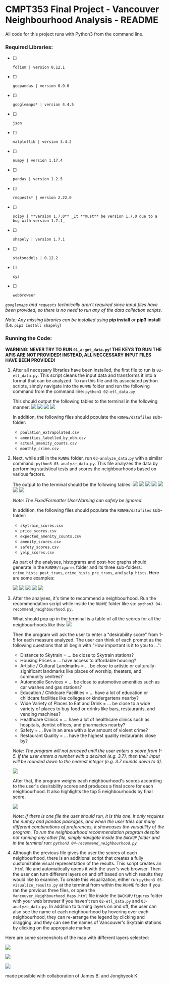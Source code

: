 # CMPT353 Final Project - Vancouver Neighbourhood Analysis - README

All code for this project runs with Python3 from the command line.

### Required Libraries:
- [ ]     folium | version 0.12.1
- [ ]     geopandas | version 0.9.0
- [ ]     googlemaps* | version 4.4.5
- [ ]     json 
- [ ]     matplotlib | version 3.4.2
- [ ]     numpy | version 1.17.4
- [ ]     pandas | version 1.2.5
- [ ]     requests* | version 2.22.0
- [ ]     scipy | **version 1.7.0** _It **must** be version 1.7.0 due to a bug with version 1.7.1_
- [ ]     shapely | version 1.7.1
- [ ]     statsmodels | 0.12.2
- [ ]     sys
- [ ]     webbrowser

*`googlemaps` and `requests` technically aren't required since input files have been provided, so there is no need to run any of the data collection scripts.*

_Note: Any missing libraries can be installed using_ **pip install** _or_ **pip3 install**
(i.e. `pip3 install shapely`)

### Running the Code:
**WARNING: NEVER TRY TO RUN `01_a-get_data.py`! THE KEYS TO RUN THE APIS ARE NOT PROVIDED! INSTEAD, ALL NECCESSARY INPUT FILES HAVE BEEN PROVIDED!**

1. After all necessary libraries have been installed, the first file to run is `02-etl_data.py`. This script cleans the input data and transforms it into a format that can be analyzed. To run this file and its associated python scripts, simply navigate into the `RUNME` folder and run the following command from the command line: `python3 02-etl_data.py`

    This should output the following tables to the terminal in the following manner:
    ![](README_images/02_1_extrap_pops.png)
    ![](README_images/02_2_labelled_amenities.png)
    ![](README_images/02_3_amenity_counts.png)
    ![](README_images/02_4_crime_rates.png)

    In addition, the following files should populate the `RUNME/datafiles` sub-folder:
    - `poulation_extrapolated.csv`
    - `amenities_labelled_by_nbh.csv`
    - `actual_amenity_counts.csv`
    - `monthly_crime.csv`


2. Next, while still in the `RUNME` folder, run `03-analyze_data.py` with a similar command: `python3 03-analyze_data.py`. This file analyzes the data by performing statistical tests and scores the neighbourhoods based on various factors.

    The output to the terminal should be the following tables:
    ![](README_images/03_1_skytrain_scores.png)
    ![](README_images/03_2_price_scores.png)
    ![](README_images/03_3_chi-square_pvalues.png)
    ![](README_images/03_4_binomial_pvalues.png)
    ![](README_images/03_5_amenity_scores.png)
    ![](README_images/03_6_crime_scores.png)
    ![](README_images/03_7_yelp_scores.png)

    _Note: The FixedFormatter UserWarning can safely be ignored._

    In addition, the following files should populate the `RUNME/datafiles` sub-folder:
    - `skytrain_scores.csv`
    - `price_scores.csv`
    - `expected_amenity_counts.csv`
    - `amenity_scores.csv`
    - `safety_scores.csv`
    - `yelp_scores.csv`

    As part of the analyses, histograms and post-hoc graphs should generate in the `RUNME/figures` folder and its three sub-folders: `crime_hists_post_trans`, `crime_hists_pre_trans`, and `yelp_hists`. Here are some examples:

    ![](BACKUP/figures/crime_hists_pre_trans/Fairview.png)
    ![](BACKUP/figures/crime_hists_post_trans/Fairview.png)
    ![](BACKUP/figures/yelp_hists/Fairview.png)
    ![](BACKUP/figures/Crime_Tukey_HSD.png)
    ![](BACKUP/figures/Yelp_Tukey_HSD.png)


3. After the analyses, it's time to recommend a neighbourhood. Run the recommendation script while inside the `RUNME` folder like so: `python3 04-recommend_neighbourhood.py`.

    What should pop up in the terminal is a table of all the scores for all the neighbourhoods like this:
    ![](README_images/04_1_all_scores.png)

    Then the program will ask the user to enter a "desirability score" from 1-5 for each measure analyzed. The user can think of each prompt as the following questions that all begin with "How important is it to you to ...":

    - Distance to Skytrain = ... be close to Skytrain stations?
    - Housing Prices = ... have access to affordable housing?
    - Artistic / Cultural Landmarks = ... be close to artistic or culturally-significant landmarks like places of worship, theaters, and community centres?
    - Automobile Services = ... be close to automotive amenities such as car washes and gas stations?
    - Education / Childcare Facilities = ... have a lot of education or childcare facilities like colleges or kindergartens nearby?
    - Wide Variety of Places to Eat and Drink =  ... be close to a wide variety of places to buy food or drinks like bars, restaurants, and vending machines?
    - Healthcare Clinics = ... have a lot of healthcare clinics such as hospitals, dentist offices, and pharmacies nearby?
    - Safety = ... live in an area with a low amount of violent crime?
    - Restaurant Quality = ... have the highest quality restaurants close by?

    _Note: The program will not proceed until the user enters a score from 1-5. If the user enters a number with a decimal (e.g. 3.7), then their input will be rounded down to the nearest integer (e.g. 3.7 rounds down to 3)._

    ![](README_images/04_2_user_inputs.png)

    After that, the program weighs each neighbourhood's scores according to the user's desirability scores and produces a final score for each neighbourhood. It also highlights the top 5 neighbourhoods by final score.

    ![](README_images/04_3_user_results.png)

    _Note: If there is one file the user should run, it is this one. It only requires the numpy and pandas packages, and when the user tries out many different combinations of preferences, it showcases the versatility of the program.
    To run the neighbourhood recommendation program despite not running any other file, simply navigate inside the `BACKUP` folder and in the terminal run: `python3 04-recommend_neighbourhood.py`_

4. Although the previous file gives the user the scores of each neighbourhood, there is an additional script that creates a fully customizable visual representation of the results. This script creates an `.html` file and automatically opens it with the user's web browser. Then the user can turn different layers on and off based on which results they would like to examine. To create this visualization, either run `python3 05-visualize_results.py` at the terminal from within the `RUNME` folder if you ran the previous three files, or open the `Vancouver_Neighbourhood_Maps.html` file inside the `BACKUP/figures` folder with your web browser if you haven't run `02-etl_data.py` and `03-analyze_data.py`. In addition to turning layers on and off, the user can also see the name of each neighbourhood by hovering over each neighbourhood, they can re-arrange the legend by clicking and dragging, and they can see the names of Vancouver's Skytrain stations by clicking on the appropriate marker.

Here are some screenshots of the map with different layers selected:

![](README_images/05_1_initial_map.png)

![](README_images/05_2_food_selection.png)

![](README_images/05_3_more_selection.png)

made possible with collaboration of James B. and Jonghyeok K. 
